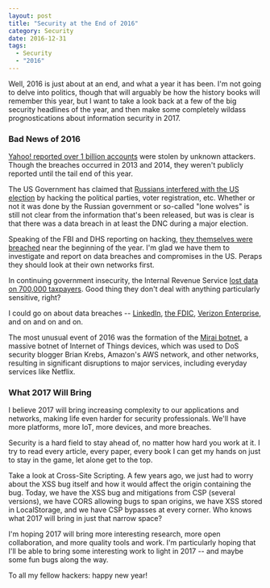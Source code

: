 ```yaml
---
layout: post
title: "Security at the End of 2016"
category: Security
date: 2016-12-31
tags:
  - Security
  - "2016"
---
```

Well, 2016 is just about at an end, and what a year it has been.  I'm not going
to delve into politics, though that will arguably be how the history books will
remember this year, but I want to take a look back at a few of the big security
headlines of the year, and then make some completely wildass prognostications
about information security in 2017.

### Bad News of 2016

[Yahoo! reported over 1 billion accounts](https://en.wikipedia.org/wiki/Yahoo!_data_breaches)
were stolen by unknown attackers.  Though the breaches occurred in 2013 and
2014, they weren't publicly reported until the tail end of this year.

The US Government has claimed that [Russians interfered with the US
election](http://arstechnica.com/security/2016/12/did-russia-tamper-with-the-2016-election-bitter-debate-likely-to-rage-on/)
by hacking the political parties, voter registration, etc.  Whether or not it
was done by the Russian government or so-called "lone wolves" is still not
clear from the information that's been released, but was is clear is that there
was a data breach in at least the DNC during a major election.

Speaking of the FBI and DHS reporting on hacking, [they themselves were
breached](https://www.wired.com/2016/02/hack-brief-fbi-and-dhs-are-targets-in-employee-info-hack/)
near the beginning of the year.  I'm glad we have them to investigate and report
on data breaches and compromises in the US.  Peraps they should look at their
own networks first.

In continuing government insecurity, the Internal Revenue Service
[lost data on 700,000
taxpayers](https://gizmodo.com/over-700-000-people-got-screwed-in-last-years-irs-data-1761565531).
Good thing they don't deal with anything particularly sensitive, right?

I could go on about data breaches --
[LinkedIn](http://arstechnica.com/tech-policy/2016/10/linkedin-says-hacking-suspect-is-tied-to-breach-that-stole-117m-passwords/),
[the FDIC](https://www.washingtonpost.com/news/powerpost/wp/2016/04/11/inadvertent-cyber-breach-hits-44000-fdic-customers/?utm_term=.ceb6bd49792b), 
[Verizon Enterprise](https://krebsonsecurity.com/2016/03/crooks-steal-sell-verizon-enterprise-customer-data/),
and on and on and on.

The most unusual event of 2016 was the formation of the [Mirai
botnet](https://en.wikipedia.org/wiki/Mirai_(malware)), a massive botnet of
Internet of Things devices, which was used to DoS security blogger Brian Krebs,
Amazon's AWS network, and other networks, resulting in significant disruptions
to major services, including everyday services like Netflix.

### What 2017 Will Bring

I believe 2017 will bring increasing complexity to our applications and
networks, making life even harder for security professionals.  We'll have more
platforms, more IoT, more devices, and more breaches.

Security is a hard field to stay ahead of, no matter how hard you work at it.  I
try to read every article, every paper, every book I can get my hands on just to
stay in the game, let alone get to the top.

Take a look at Cross-Site Scripting.  A few years ago, we just had to worry
about the XSS bug itself and how it would affect the origin containing the bug.
Today, we have the XSS bug and mitigations from CSP (several versions), we have CORS allowing bugs
to span origins, we have XSS stored in LocalStorage, and we have CSP bypasses at
every corner.  Who knows what 2017 will bring in just that narrow space?

I'm hoping 2017 will bring more interesting research, more open collaboration,
and more quality tools and work.  I'm particularly hoping that I'll be able to
bring some interesting work to light in 2017 -- and maybe some fun bugs along
the way.

To all my fellow hackers: happy new year!
